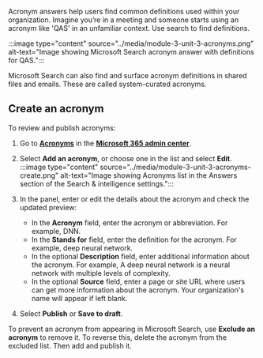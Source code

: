 Acronym answers help users find common definitions used within your organization. Imagine you’re in a meeting and someone starts using an acronym like 'QAS' in an unfamiliar context. Use search to find definitions.

:::image type="content" source="../media/module-3-unit-3-acronyms.png" alt-text="Image showing Microsoft Search acronym answer with definitions for QAS.":::

Microsoft Search can also find and surface acronym definitions in shared files and emails. These are called system-curated acronyms.

## Create an acronym

To review and publish acronyms:

1. Go to [**Acronyms**](https://admin.microsoft.com/Adminportal/Home#/MicrosoftSearch/acronyms) in the [**Microsoft 365 admin center**](https://admin.microsoft.com/).
2. Select **Add an acronym**, or choose one in the list and select **Edit**.
:::image type="content" source="../media/module-3-unit-3-acronyms-create.png" alt-text="Image showing Acronyms list in the Answers section of the Search & intelligence settings.":::
3. In the panel, enter or edit the details about the acronym and check the updated preview:

    * In the **Acronym** field, enter the acronym or abbreviation. For example, DNN.
    * In the **Stands for** field, enter the definition for the acronym. For example, deep neural network.
    * In the optional **Description** field, enter additional information about the acronym. For example, A deep neural network is a neural network with multiple levels of complexity.
    * In the optional **Source** field, enter a page or site URL where users can get more information about the acronym. Your organization's name will appear if left blank.

4. Select **Publish** or **Save to draft**.

To prevent an acronym from appearing in Microsoft Search, use **Exclude an acronym** to remove it. To reverse this, delete the acronym from the excluded list. Then add and publish it.
